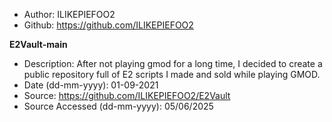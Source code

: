 - Author: ILIKEPIEFOO2
- Github: https://github.com/ILIKEPIEFOO2

**E2Vault-main**
- Description: After not playing gmod for a long time, I decided to create a public repository full of E2 scripts I made and sold while playing GMOD.
- Date (dd-mm-yyyy): 01-09-2021
- Source: https://github.com/ILIKEPIEFOO2/E2Vault
- Source Accessed (dd-mm-yyyy): 05/06/2025
